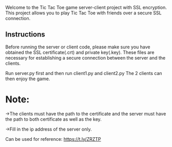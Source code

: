 Welcome to the Tic Tac Toe game server-client project with SSL encryption. This project allows you to play Tic Tac Toe with friends over a secure SSL connection.

## Instructions

Before running the server or client code, please make sure you have obtained the SSL certificate(.crt) and private key(.key). These files are necessary for establishing a secure connection between the server and the clients.

Run server.py first and then run client1.py and client2.py
The 2 clients can then enjoy the game.

# Note:
->The clients must have the path to the certificate and the server must have the path to both certificate as well as the key.

->Fill in the ip address of the server only.

Can be used for reference: https://t.ly/ZRZTP
